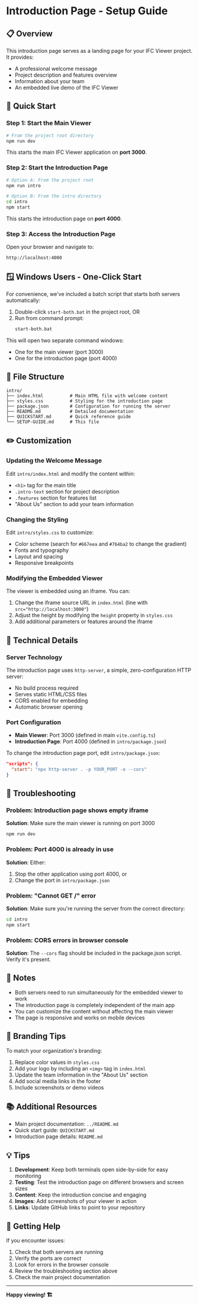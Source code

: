 # Introduction Page - Setup Guide

## 📋 Overview

This introduction page serves as a landing page for your IFC Viewer project. It provides:
- A professional welcome message
- Project description and features overview
- Information about your team
- An embedded live demo of the IFC Viewer

## 🚀 Quick Start

### Step 1: Start the Main Viewer
```bash
# From the project root directory
npm run dev
```
This starts the main IFC Viewer application on **port 3000**.

### Step 2: Start the Introduction Page
```bash
# Option A: From the project root
npm run intro

# Option B: From the intro directory
cd intro
npm start
```
This starts the introduction page on **port 4000**.

### Step 3: Access the Introduction Page
Open your browser and navigate to:
```
http://localhost:4000
```

## 🪟 Windows Users - One-Click Start

For convenience, we've included a batch script that starts both servers automatically:

1. Double-click `start-both.bat` in the project root, OR
2. Run from command prompt:
   ```bash
   start-both.bat
   ```

This will open two separate command windows:
- One for the main viewer (port 3000)
- One for the introduction page (port 4000)

## 📁 File Structure

```
intro/
├── index.html          # Main HTML file with welcome content
├── styles.css          # Styling for the introduction page
├── package.json        # Configuration for running the server
├── README.md           # Detailed documentation
├── QUICKSTART.md       # Quick reference guide
└── SETUP-GUIDE.md      # This file
```

## ✏️ Customization

### Updating the Welcome Message
Edit `intro/index.html` and modify the content within:
- `<h1>` tag for the main title
- `.intro-text` section for project description
- `.features` section for features list
- "About Us" section to add your team information

### Changing the Styling
Edit `intro/styles.css` to customize:
- Color scheme (search for `#667eea` and `#764ba2` to change the gradient)
- Fonts and typography
- Layout and spacing
- Responsive breakpoints

### Modifying the Embedded Viewer
The viewer is embedded using an iframe. You can:
1. Change the iframe source URL in `index.html` (line with `src="http://localhost:3000"`)
2. Adjust the height by modifying the `height` property in `styles.css`
3. Add additional parameters or features around the iframe

## 🔧 Technical Details

### Server Technology
The introduction page uses `http-server`, a simple, zero-configuration HTTP server:
- No build process required
- Serves static HTML/CSS files
- CORS enabled for embedding
- Automatic browser opening

### Port Configuration
- **Main Viewer**: Port 3000 (defined in main `vite.config.ts`)
- **Introduction Page**: Port 4000 (defined in `intro/package.json`)

To change the introduction page port, edit `intro/package.json`:
```json
"scripts": {
  "start": "npx http-server . -p YOUR_PORT -o --cors"
}
```

## 🐛 Troubleshooting

### Problem: Introduction page shows empty iframe
**Solution**: Make sure the main viewer is running on port 3000
```bash
npm run dev
```

### Problem: Port 4000 is already in use
**Solution**: Either:
1. Stop the other application using port 4000, or
2. Change the port in `intro/package.json`

### Problem: "Cannot GET /" error
**Solution**: Make sure you're running the server from the correct directory:
```bash
cd intro
npm start
```

### Problem: CORS errors in browser console
**Solution**: The `--cors` flag should be included in the package.json script. Verify it's present.

## 📝 Notes

- Both servers need to run simultaneously for the embedded viewer to work
- The introduction page is completely independent of the main app
- You can customize the content without affecting the main viewer
- The page is responsive and works on mobile devices

## 🎨 Branding Tips

To match your organization's branding:
1. Replace color values in `styles.css`
2. Add your logo by including an `<img>` tag in `index.html`
3. Update the team information in the "About Us" section
4. Add social media links in the footer
5. Include screenshots or demo videos

## 📚 Additional Resources

- Main project documentation: `../README.md`
- Quick start guide: `QUICKSTART.md`
- Introduction page details: `README.md`

## 💡 Tips

1. **Development**: Keep both terminals open side-by-side for easy monitoring
2. **Testing**: Test the introduction page on different browsers and screen sizes
3. **Content**: Keep the introduction concise and engaging
4. **Images**: Add screenshots of your viewer in action
5. **Links**: Update GitHub links to point to your repository

## 🤝 Getting Help

If you encounter issues:
1. Check that both servers are running
2. Verify the ports are correct
3. Look for errors in the browser console
4. Review the troubleshooting section above
5. Check the main project documentation

---

**Happy viewing! 🏗️**

